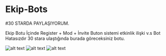 # Ekip-Bots
#30 STARDA PAYLAŞIYORUM.

Ekip Botu
İçinde Register + Mod + İnvite
Buton sistemi etkinlik ilişki v.s
Bot Hatasızdır 30 stara ulaştığında burada göreceksiniz botu.

![alt text](https://cdn.discordapp.com/attachments/954320016461930517/957297615442169957/Adsz.png)
![alt text](https://cdn.discordapp.com/attachments/954320016461930517/957298101398425731/qweqwe.png)
![alt text](https://cdn.discordapp.com/attachments/954320016461930517/957302838357270599/Adsz.png)
